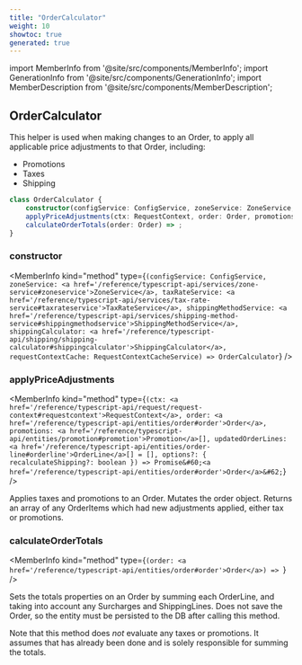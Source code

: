 ```yaml
---
title: "OrderCalculator"
weight: 10
showtoc: true
generated: true
---
```

<!-- This file was generated from the Vendure source. Do not modify. Instead, re-run the "docs:build" script -->
import MemberInfo from '@site/src/components/MemberInfo';
import GenerationInfo from '@site/src/components/GenerationInfo';
import MemberDescription from '@site/src/components/MemberDescription';


## OrderCalculator

<GenerationInfo sourceFile="packages/core/src/service/helpers/order-calculator/order-calculator.ts" sourceLine="32" packageName="@vendure/core" />

This helper is used when making changes to an Order, to apply all applicable price adjustments to that Order,
including:

- Promotions
- Taxes
- Shipping

```ts title="Signature"
class OrderCalculator {
    constructor(configService: ConfigService, zoneService: ZoneService, taxRateService: TaxRateService, shippingMethodService: ShippingMethodService, shippingCalculator: ShippingCalculator, requestContextCache: RequestContextCacheService)
    applyPriceAdjustments(ctx: RequestContext, order: Order, promotions: Promotion[], updatedOrderLines: OrderLine[] = [], options?: { recalculateShipping?: boolean }) => Promise<Order>;
    calculateOrderTotals(order: Order) => ;
}
```

<div className="members-wrapper">

### constructor

<MemberInfo kind="method" type={`(configService: ConfigService, zoneService: <a href='/reference/typescript-api/services/zone-service#zoneservice'>ZoneService</a>, taxRateService: <a href='/reference/typescript-api/services/tax-rate-service#taxrateservice'>TaxRateService</a>, shippingMethodService: <a href='/reference/typescript-api/services/shipping-method-service#shippingmethodservice'>ShippingMethodService</a>, shippingCalculator: <a href='/reference/typescript-api/shipping/shipping-calculator#shippingcalculator'>ShippingCalculator</a>, requestContextCache: RequestContextCacheService) => OrderCalculator`}   />


### applyPriceAdjustments

<MemberInfo kind="method" type={`(ctx: <a href='/reference/typescript-api/request/request-context#requestcontext'>RequestContext</a>, order: <a href='/reference/typescript-api/entities/order#order'>Order</a>, promotions: <a href='/reference/typescript-api/entities/promotion#promotion'>Promotion</a>[], updatedOrderLines: <a href='/reference/typescript-api/entities/order-line#orderline'>OrderLine</a>[] = [], options?: { recalculateShipping?: boolean }) => Promise&#60;<a href='/reference/typescript-api/entities/order#order'>Order</a>&#62;`}   />

Applies taxes and promotions to an Order. Mutates the order object.
Returns an array of any OrderItems which had new adjustments
applied, either tax or promotions.
### calculateOrderTotals

<MemberInfo kind="method" type={`(order: <a href='/reference/typescript-api/entities/order#order'>Order</a>) => `}   />

Sets the totals properties on an Order by summing each OrderLine, and taking
into account any Surcharges and ShippingLines. Does not save the Order, so
the entity must be persisted to the DB after calling this method.

Note that this method does *not* evaluate any taxes or promotions. It assumes
that has already been done and is solely responsible for summing the
totals.


</div>
